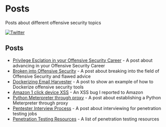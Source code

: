 # Posts
Posts about different offensive security topics

 [![Twitter](https://img.shields.io/badge/twitter-sneakerhax-38A1F3?logo=twitter)](https://twitter.com/sneakerhax)
 
 ## Posts

* [Privilege Esclation in your Offensive Security Career](https://github.com/sneakerhax/Posts/blob/main/posts/Privilege_Escalation_in_your_offensive_security_career.md) - A post about advancing in your Offensive Security Career
* [Broken into Offensive Security](https://github.com/sneakerhax/Posts/blob/main/posts/Broken_into_Offensive_Security.md) - A post about breaking into the field of Offensive Security and flawed advice
* [Dockerizing Email Harvester](https://github.com/sneakerhax/Posts/blob/main/posts/Dockerizing_Email_Harvester.md) - A post to show an example of how to Dockerize offensive security tools
* [Amazon 1 click device XSS](https://github.com/sneakerhax/Posts/blob/main/posts/Amazon_1_click_device_XSS.md) - An XSS bug I reported to Amazon
* [Python Meterpreter through proxy](https://github.com/sneakerhax/Posts/blob/main/posts/Python_Meterpreter_through_Proxy.md) - A post about establishing a Python Meterpreter through proxy
* [Pentester Interview Process](https://github.com/sneakerhax/Posts/blob/main/posts/Pentester_Interview_Process.md) - A post about interviewing for penetration testing jobs
* [Penetration Testing Resources](https://github.com/sneakerhax/Posts/blob/main/posts/Penetration_Testing_Resources.md) - A list of penetration testing resources
